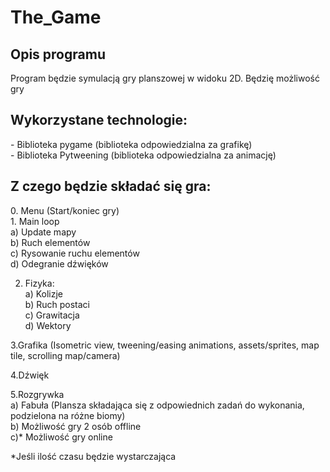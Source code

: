 # The_Game
<h2> Opis programu</h2>
Program będzie symulacją gry planszowej w widoku 2D. Będzię możliwość gry 

<h2>Wykorzystane technologie:</h2>
- Biblioteka pygame (biblioteka odpowiedzialna za grafikę)<br>
- Biblioteka Pytweening (biblioteka odpowiedzialna za animację)<br>

<h2>Z czego będzie składać się gra:</h2>
0. Menu (Start/koniec gry)<br>
1. Main loop<br>
   a) Update mapy<br>
   b) Ruch elementów<br>
   c) Rysowanie ruchu elementów<br>
   d) Odegranie dźwięków<br>

2. Fizyka:<br>
a) Kolizje<br>
b) Ruch postaci<br>
c) Grawitacja<br>
d) Wektory<br>  

3.Grafika (Isometric view, tweening/easing animations, assets/sprites, map tile, scrolling map/camera)<br>

4.Dźwięk<br>

5.Rozgrywka<br>
 a) Fabuła (Plansza składająca się z odpowiednich zadań do wykonania, podzielona na różne biomy)<br>
 b) Możliwość gry 2 osób offline<br>
 c)* Możliwość gry online<br>
 
 *Jeśli ilość czasu będzie wystarczająca<br>
